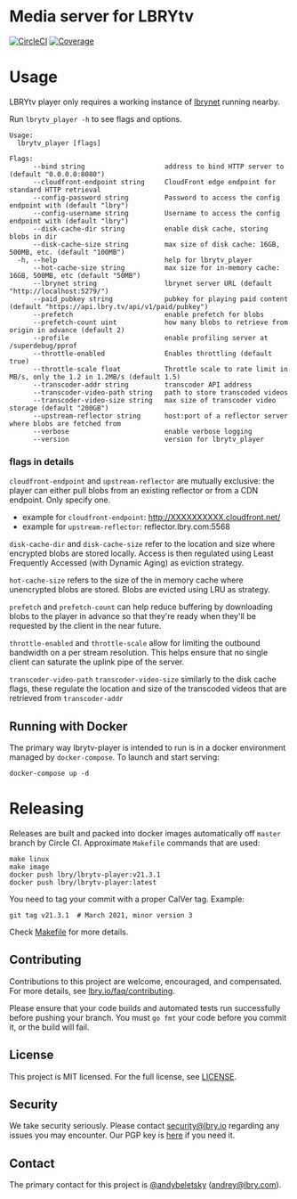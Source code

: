 # Media server for LBRYtv

[![CircleCI](https://img.shields.io/circleci/project/github/lbryio/lbrytv-player/master.svg)](https://circleci.com/gh/lbryio/lbrytv-player/tree/master) [![Coverage](https://img.shields.io/coveralls/github/lbryio/lbrytv-player.svg)](https://coveralls.io/github/lbryio/lbrytv-player)


# Usage

LBRYtv player only requires a working instance of [lbrynet](https://github.com/lbryio/lbry) running nearby.

Run `lbrytv_player -h` to see flags and options.
```
Usage:
  lbrytv_player [flags]

Flags:
      --bind string                    address to bind HTTP server to (default "0.0.0.0:8080")
      --cloudfront-endpoint string     CloudFront edge endpoint for standard HTTP retrieval
      --config-password string         Password to access the config endpoint with (default "lbry")
      --config-username string         Username to access the config endpoint with (default "lbry")
      --disk-cache-dir string          enable disk cache, storing blobs in dir
      --disk-cache-size string         max size of disk cache: 16GB, 500MB, etc. (default "100MB")
  -h, --help                           help for lbrytv_player
      --hot-cache-size string          max size for in-memory cache: 16GB, 500MB, etc (default "50MB")
      --lbrynet string                 lbrynet server URL (default "http://localhost:5279/")
      --paid_pubkey string             pubkey for playing paid content (default "https://api.lbry.tv/api/v1/paid/pubkey")
      --prefetch                       enable prefetch for blobs
      --prefetch-count uint            how many blobs to retrieve from origin in advance (default 2)
      --profile                        enable profiling server at /superdebug/pprof
      --throttle-enabled               Enables throttling (default true)
      --throttle-scale float           Throttle scale to rate limit in MB/s, only the 1.2 in 1.2MB/s (default 1.5)
      --transcoder-addr string         transcoder API address
      --transcoder-video-path string   path to store transcoded videos
      --transcoder-video-size string   max size of transcoder video storage (default "200GB")
      --upstream-reflector string      host:port of a reflector server where blobs are fetched from
      --verbose                        enable verbose logging
      --version                        version for lbrytv_player
```

### flags in details

`cloudfront-endpoint` and `upstream-reflector` are mutually exclusive: the player can either pull blobs from an existing reflector or from a CDN endpoint. Only specify one.

- example for `cloudfront-endpoint`: http://XXXXXXXXXX.cloudfront.net/
- example for `upstream-reflector`: reflector.lbry.com:5568

`disk-cache-dir` and `disk-cache-size` refer to the location and size where encrypted blobs are stored locally. Access is then regulated using Least Frequently Accessed (with Dynamic Aging) as eviction strategy.

`hot-cache-size` refers to the size of the in memory cache where unencrypted blobs are stored. Blobs are evicted using LRU as strategy.

`prefetch` and `prefetch-count` can help reduce buffering by downloading blobs to the player in advance so that they're ready when they'll be requested by the client in the near future.

`throttle-enabled` and `throttle-scale` allow for limiting the outbound bandwidth on a per stream resolution. This helps ensure that no single client can saturate the uplink pipe of the server.

`transcoder-video-path` `transcoder-video-size` similarly to the disk cache flags, these regulate the location and size of the transcoded videos that are retrieved from `transcoder-addr`

## Running with Docker

The primary way lbrytv-player is intended to run is in a docker environment managed by `docker-compose`. To launch and start serving:

```
docker-compose up -d
```

# Releasing

Releases are built and packed into docker images automatically off `master` branch by Circle CI. Approximate `Makefile` commands that are used:

```
make linux
make image
docker push lbry/lbrytv-player:v21.3.1
docker push lbry/lbrytv-player:latest
```

You need to tag your commit with a proper CalVer tag. Example:

```
git tag v21.3.1  # March 2021, minor version 3
```

Check [Makefile](./Makefile) for more details.

## Contributing

Contributions to this project are welcome, encouraged, and compensated. For more details, see [lbry.io/faq/contributing](https://lbry.io/faq/contributing).

Please ensure that your code builds and automated tests run successfully before pushing your branch. You must `go fmt` your code before you commit it, or the build will fail.

## License

This project is MIT licensed. For the full license, see [LICENSE](LICENSE).


## Security

We take security seriously. Please contact security@lbry.io regarding any issues you may encounter.
Our PGP key is [here](https://keybase.io/lbry/key.asc) if you need it.


## Contact

The primary contact for this project is [@andybeletsky](https://github.com/andybeletsky) (andrey@lbry.com).

